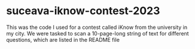# suceava-iknow-contest-2023
This was the code I used for a contest called iKnow from the university in my city. We were tasked to scan a 10-page-long string of text for different questions, which are listed in the README file
